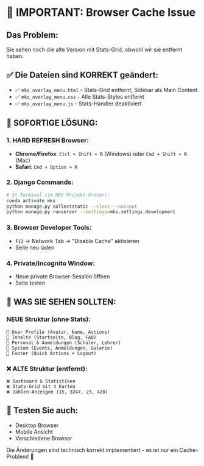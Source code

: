 # 🚨 IMPORTANT: Browser Cache Issue

## Das Problem:
Sie sehen noch die alte Version mit Stats-Grid, obwohl wir sie entfernt haben.

## ✅ Die Dateien sind KORREKT geändert:
- ✅ `mks_overlay_menu.html` - Stats-Grid entfernt, Sidebar als Main Content
- ✅ `mks_overlay_menu.css` - Alle Stats-Styles entfernt
- ✅ `mks_overlay_menu.js` - Stats-Handler deaktiviert

## 🔧 SOFORTIGE LÖSUNG:

### 1. HARD REFRESH Browser:
- **Chrome/Firefox**: `Ctrl + Shift + R` (Windows) oder `Cmd + Shift + R` (Mac)
- **Safari**: `Cmd + Option + R`

### 2. Django Commands:
```bash
# In Terminal (im MKS Projekt-Ordner):
conda activate mks
python manage.py collectstatic --clear --noinput
python manage.py runserver --settings=mks.settings.development
```

### 3. Browser Developer Tools:
- `F12` → Network Tab → "Disable Cache" aktivieren
- Seite neu laden

### 4. Private/Incognito Window:
- Neue private Browser-Session öffnen
- Seite testen

## 🎯 WAS SIE SEHEN SOLLTEN:

### NEUE Struktur (ohne Stats):
```
🔹 User Profile (Avatar, Name, Actions)
🔹 Inhalte (Startseite, Blog, FAQ)  
🔹 Personal & Anmeldungen (Schüler, Lehrer)
🔹 System (Events, Anmeldungen, Galerie)
🔹 Footer (Quick Actions + Logout)
```

### ❌ ALTE Struktur (entfernt):
```
❌ Dashboard & Statistiken
❌ Stats-Grid mit 4 Karten
❌ Zahlen-Anzeigen (15, 3247, 23, 428)
```

## 📱 Testen Sie auch:
- Desktop Browser
- Mobile Ansicht 
- Verschiedene Browser

Die Änderungen sind technisch korrekt implementiert - es ist nur ein Cache-Problem! 🚀

